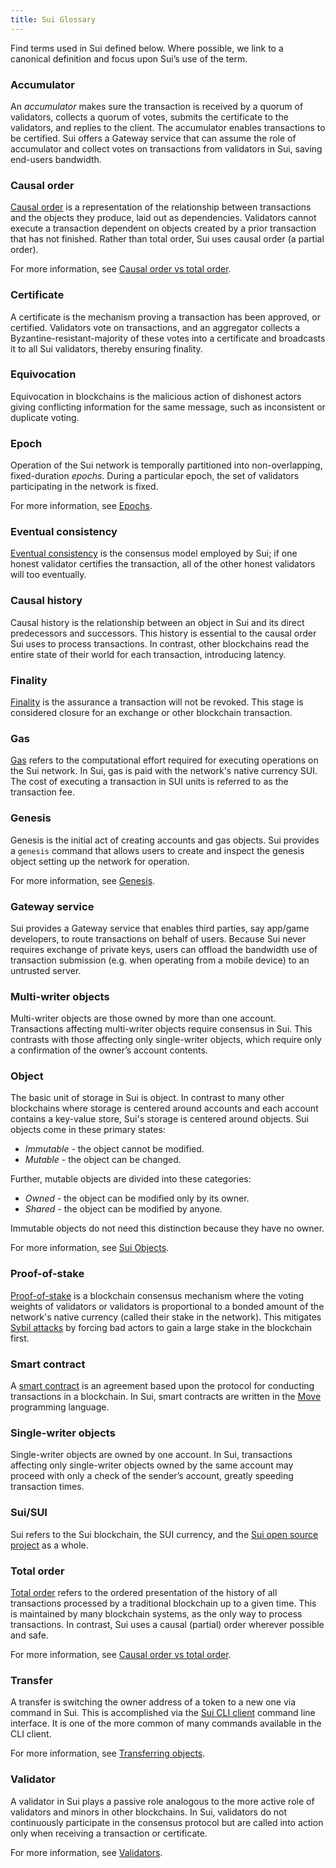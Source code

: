 ```yaml
---
title: Sui Glossary
---
```


Find terms used in Sui defined below. Where possible, we link to a canonical definition and focus upon Sui’s use of the term.


### Accumulator

An *accumulator* makes sure the transaction is received by a quorum of validators, collects a quorum of votes, submits the certificate to the validators, and replies to the client. The accumulator enables transactions to be certified. Sui offers a Gateway service that can assume the role of accumulator and collect votes on transactions from validators in Sui, saving end-users bandwidth.


### Causal order

[Causal order](https://www.scattered-thoughts.net/writing/causal-ordering/) is a representation of the relationship between transactions
and the objects they produce, laid out as dependencies. Validators cannot execute a transaction dependent on objects created by a prior
transaction that has not finished. Rather than total order, Sui uses causal order (a partial order).

For more information, see [Causal order vs total order](sui-compared.md#causal-order-vs-total-order). 


### Certificate

A certificate is the mechanism proving a transaction has been approved, or certified. Validators vote on transactions, and an aggregator collects
a Byzantine-resistant-majority of these votes into a certificate and broadcasts it to all Sui validators, thereby ensuring finality.


### Equivocation

Equivocation in blockchains is the malicious action of dishonest actors giving conflicting information for the same message, such as inconsistent or duplicate voting.


### Epoch

Operation of the Sui network is temporally partitioned into non-overlapping, fixed-duration *epochs*. During a particular epoch, the set of validators participating in the network is fixed.

For more information, see [Epochs](architecture/validators.md#epochs).


### Eventual consistency

[Eventual consistency](https://en.wikipedia.org/wiki/Eventual_consistency) is the consensus model employed by Sui; if one honest validator
certifies the transaction, all of the other honest validators will too eventually.


### Causal history

Causal history is the relationship between an object in Sui and its direct predecessors and successors. This history is essential to the causal
order Sui uses to process transactions. In contrast, other blockchains read the entire state of their world for each transaction,
introducing latency.


### Finality

[Finality](https://medium.com/mechanism-labs/finality-in-blockchain-consensus-d1f83c120a9a) is the assurance a transaction will not be revoked. This
stage is considered closure for an exchange or other blockchain transaction.


### Gas

[Gas](https://ethereum.org/en/developers/docs/gas/) refers to the computational effort required for executing operations on the Sui network. In Sui, gas is paid with the network's native currency SUI. The cost of executing a transaction in SUI units is referred to as the transaction fee.


### Genesis

Genesis is the initial act of creating accounts and gas objects. Sui provides a `genesis` command that allows users to create and inspect the genesis object setting up the network for operation.

For more information, see [Genesis](../build/cli-client.md#genesis).


### Gateway service

Sui provides a Gateway service that enables third parties, say app/game developers, to route transactions on behalf of users. Because Sui never requires
exchange of private keys, users can offload the bandwidth use of transaction submission (e.g. when operating from a mobile device) to an untrusted server.


### Multi-writer objects

Multi-writer objects are those owned by more than one account. Transactions affecting multi-writer objects require consensus in Sui. This contrasts with
those affecting only single-writer objects, which require only a confirmation of the owner’s account contents.

### Object

The basic unit of storage in Sui is object. In contrast to many other blockchains where storage is centered around accounts and each account contains a key-value store, Sui's storage is centered around objects. Sui objects come in these primary states:

* *Immutable* - the object cannot be modified.
* *Mutable* - the object can be changed.

Further, mutable objects are divided into these categories:

* *Owned* - the object can be modified only by its owner.
* *Shared* - the object can be modified by anyone.

Immutable objects do not need this distinction because they have no owner.

For more information, see [Sui Objects](../build/objects.md).

### Proof-of-stake

[Proof-of-stake](https://en.wikipedia.org/wiki/Proof_of_stake) is a blockchain consensus mechanism where the voting weights of validators or validators is proportional to a bonded amount of the network's native currency (called their stake in the network). This mitigates [Sybil attacks](https://en.wikipedia.org/wiki/Sybil_attack) by forcing bad actors to gain a large stake in the blockchain first.


### Smart contract

A [smart contract](https://en.wikipedia.org/wiki/Smart_contract) is an agreement based upon the protocol for conducting transactions in a blockchain. In Sui, smart contracts are written in the [Move](https://github.com/MystenLabs/awesome-move) programming language.


### Single-writer objects

Single-writer objects are owned by one account. In Sui, transactions affecting only single-writer objects owned by the same account may proceed with only a check of the sender’s account, greatly speeding transaction times.

### Sui/SUI

Sui refers to the Sui blockchain, the SUI currency, and the [Sui open source project](https://github.com/MystenLabs/sui/) as a whole.


### Total order

[Total order](https://en.wikipedia.org/wiki/Total_order) refers to the ordered presentation of the history of all transactions processed by a traditional blockchain up to a given time. This is maintained by many blockchain systems, as the only way to process transactions. In contrast, Sui uses a causal (partial) order wherever possible and safe.

For more information, see [Causal order vs total order](sui-compared#causal-order-vs-total-order). 


### Transfer

A transfer is switching the owner address of a token to a new one via command in Sui. This is accomplished via the
[Sui CLI client](../build/cli-client.md) command line interface. It is one of the more common of many commands
available in the CLI client.

For more information, see [Transferring objects](../build/cli-client.md#transferring-objects).


### Validator

A validator in Sui plays a passive role analogous to the more active role of validators and minors in other blockchains. In Sui,
validators do not continuously participate in the consensus protocol but are called into action only when receiving a transaction or
certificate.

For more information, see [Validators](architecture/validators.md).

